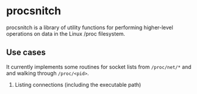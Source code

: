 # procsnitch

procsnitch is a library of utility functions for performing higher-level
operations on data in the Linux /proc filesystem.

## Use cases

It currently implements some routines for socket lists from `/proc/net/*` and 
and walking through `/proc/<pid>`.

1. Listing connections (including the executable path)





